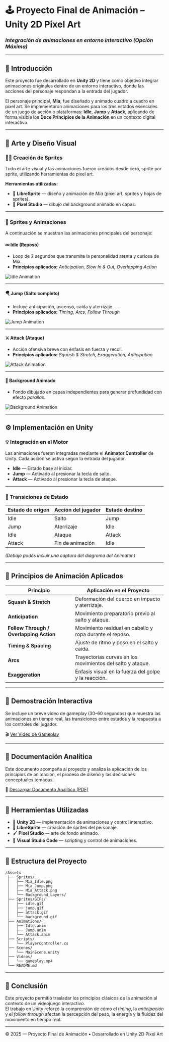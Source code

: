 # 🕹️ Proyecto Final de Animación – Unity 2D Pixel Art  
### *Integración de animaciones en entorno interactivo (Opción Máxima)*  

---

## 📘 Introducción  

Este proyecto fue desarrollado en **Unity 2D** y tiene como objetivo integrar animaciones originales dentro de un entorno interactivo, donde las acciones del personaje respondan a la entrada del jugador.  

El personaje principal, **Mia**, fue diseñado y animado cuadro a cuadro en pixel art. Se implementaron animaciones para los tres estados esenciales de un juego de acción o plataformas: **Idle**, **Jump** y **Attack**, aplicando de forma visible los **Doce Principios de la Animación** en un contexto digital interactivo.  

---

## 🎨 Arte y Diseño Visual  

### 🧑‍🎨 Creación de Sprites  

Todo el arte visual y las animaciones fueron creados desde cero, sprite por sprite, utilizando herramientas de pixel art.  

**Herramientas utilizadas:**
- 🎨 **LibreSprite** — diseño y animación de *Mia* (pixel art, sprites y hojas de sprites).  
- 🌆 **Pixel Studio** — dibujo del background animado en capas.  

---

### 📂 Sprites y Animaciones  

A continuación se muestran las animaciones principales del personaje:  

#### 💤 Idle (Reposo)  
- Loop de 2 segundos que transmite la personalidad atenta y curiosa de Mia.  
- **Principios aplicados:** *Anticipation, Slow In & Out, Overlapping Action*  

![Idle Animation](Assets/Sprites/GIFs/idle.gif)

---

#### 🪂 Jump (Salto completo)  
- Incluye anticipación, ascenso, caída y aterrizaje.  
- **Principios aplicados:** *Timing, Arcs, Follow Through*  

![Jump Animation](Assets/Sprites/GIFs/jump.gif)

---

#### ⚔️ Attack (Ataque)  
- Acción ofensiva breve con énfasis en fuerza y recoil.  
- **Principios aplicados:** *Squash & Stretch, Exaggeration, Anticipation*  

![Attack Animation](Assets/Sprites/GIFs/attack.gif)

---

#### 🌄 Background Animado  
- Fondo dibujado en capas independientes para generar profundidad con efecto *parallax*.  

![Background Animation](Assets/Sprites/GIFs/background.gif)

---

## ⚙️ Implementación en Unity  

### 💡 Integración en el Motor  
Las animaciones fueron integradas mediante el **Animator Controller** de Unity. Cada acción se activa según la entrada del jugador.  

- **Idle** — Estado base al iniciar.  
- **Jump** — Activado al presionar la tecla de salto.  
- **Attack** — Activado al presionar la tecla de ataque.  

---

### 🔄 Transiciones de Estado  

| Estado de origen | Acción del jugador | Estado destino |
|------------------|-------------------|----------------|
| Idle             | Salto             | Jump           |
| Jump             | Aterrizaje        | Idle           |
| Idle             | Ataque            | Attack         |
| Attack           | Fin de animación  | Idle           |

*(Debajo podés incluir una captura del diagrama del Animator.)*

---



## 🧩 Principios de Animación Aplicados  

| Principio | Aplicación en el Proyecto |
|------------|---------------------------|
| **Squash & Stretch** | Deformación del cuerpo en impacto y aterrizaje. |
| **Anticipation** | Movimiento preparatorio previo al salto y ataque. |
| **Follow Through / Overlapping Action** | Movimiento residual en cabello y ropa durante el reposo. |
| **Timing & Spacing** | Ajuste de ritmo y peso en el salto y caída. |
| **Arcs** | Trayectorias curvas en los movimientos del salto y ataque. |
| **Exaggeration** | Énfasis visual en la fuerza del golpe y la reacción. |

---

## 🎥 Demostración Interactiva  

Se incluye un breve video de gameplay (30–60 segundos) que muestra las animaciones en tiempo real, las transiciones entre estados y la respuesta a los controles del jugador.  

🎬 [Ver Video de Gameplay](Assets/Videos/gameplay.mp4)

---

## 🧾 Documentación Analítica  

Este documento acompaña al proyecto y analiza la aplicación de los principios de animación, el proceso de diseño y las decisiones conceptuales tomadas.  

📄 [Descargar Documento Analítico (PDF)](Documentacion/AnalisisPrincipios.pdf)

---

## 🧰 Herramientas Utilizadas  

- 🧩 **Unity 2D** — implementación de animaciones y control interactivo.  
- 🎨 **LibreSprite** — creación de sprites del personaje.  
- 🖌️ **Pixel Studio** — arte de fondo animado.  
- 🧠 **Visual Studio Code** — scripting y control de animaciones.  

---

## 📁 Estructura del Proyecto  

```
/Assets
 ├── Sprites/
 │   ├── Mia_Idle.png
 │   ├── Mia_Jump.png
 │   ├── Mia_Attack.png
 │   └── Background_Layers/
 ├── Sprites/GIFs/
 │   ├── idle.gif
 │   ├── jump.gif
 │   ├── attack.gif
 │   └── background.gif
 ├── Animations/
 │   ├── Idle.anim
 │   ├── Jump.anim
 │   └── Attack.anim
 ├── Scripts/
 │   └── PlayerController.cs
 ├── Scenes/
 │   └── MainScene.unity
 ├── Videos/
 │   └── gameplay.mp4
 └── README.md
```

---

## 🧩 Conclusión  

Este proyecto permitió trasladar los principios clásicos de la animación al contexto de un videojuego interactivo.  
El trabajo en Unity reforzó la comprensión de cómo el *timing*, la *anticipación* y el *follow through* afectan la percepción del peso, la energía y la fluidez del movimiento en tiempo real.  

---

© 2025 — Proyecto Final de Animación • Desarrollado en Unity 2D Pixel Art
